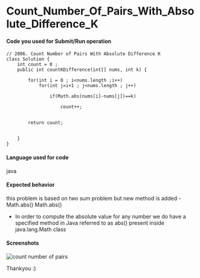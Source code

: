 # Count_Number_Of_Pairs_With_Absolute_Difference_K

<!--
Note - Any content mention below in `<!-- ->` blocks are just comments
to help you fill-up the issue. It won't be visible in the actual issue after
you click on submit.
-->










#### Code you used for Submit/Run operation


```
// 2006. Count Number of Pairs With Absolute Difference K
class Solution {
    int count = 0 ;
    public int countKDifference(int[] nums, int k) {
        
        for(int i = 0 ; i<nums.length ;i++)
            for(int j=i+1 ; j<nums.length ; j++)
                
                if(Math.abs(nums[i]-nums[j])==k)
                  
                    count++;
                    
                
        return count;
              
        
    }
}
```

#### Language used for code
java 


#### Expected behavior
<!-- A clear and concise description of what you expected to happen in
contrast with what actually happened. -->
this problem is based on two sum problem but new method is added - Math.abs()
Math.abs()
- In order to compute the absolute value for any number we do have a specified method in Java referred to as abs() present inside java.lang.Math class


#### Screenshots

![count number of pairs](https://user-images.githubusercontent.com/53940939/135705418-3f7bcb40-ef0f-4979-b4ba-023a5980ac36.png)






Thankyou :)
